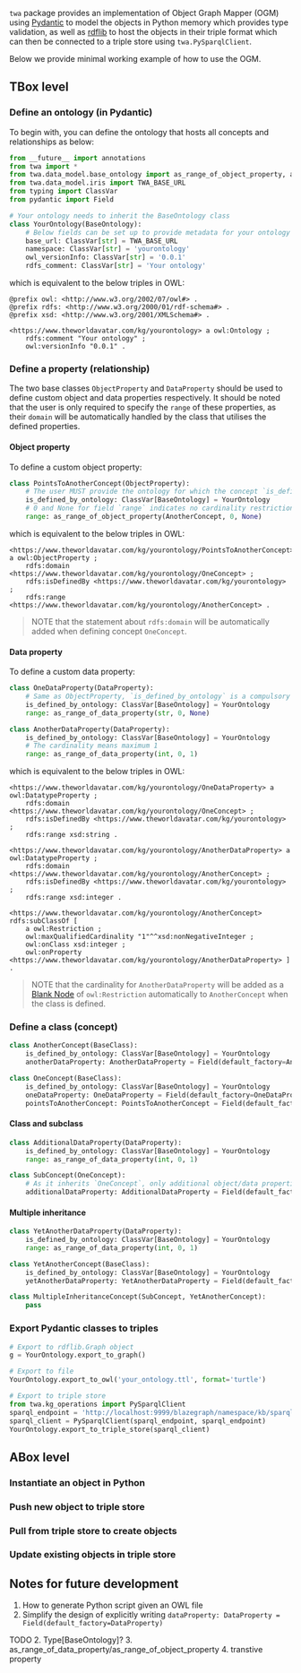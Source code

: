 `twa` package provides an implementation of Object Graph Mapper (OGM) using [Pydantic](https://github.com/pydantic/pydantic) to model the objects in Python memory which provides type validation, as well as [rdflib](https://github.com/RDFLib/rdflib) to host the objects in their triple format which can then be connected to a triple store using `twa.PySparqlClient`.

Below we provide minimal working example of how to use the OGM.

## TBox level


### Define an ontology (in Pydantic)

To begin with, you can define the ontology that hosts all concepts and relationships as below:

```python
from __future__ import annotations
from twa import *
from twa.data_model.base_ontology import as_range_of_object_property, as_range_of_data_property
from twa.data_model.iris import TWA_BASE_URL
from typing import ClassVar
from pydantic import Field

# Your ontology needs to inherit the BaseOntology class
class YourOntology(BaseOntology):
    # Below fields can be set up to provide metadata for your ontology
    base_url: ClassVar[str] = TWA_BASE_URL
    namespace: ClassVar[str] = 'yourontology'
    owl_versionInfo: ClassVar[str] = '0.0.1'
    rdfs_comment: ClassVar[str] = 'Your ontology'
```

which is equivalent to the below triples in OWL:

```turtle
@prefix owl: <http://www.w3.org/2002/07/owl#> .
@prefix rdfs: <http://www.w3.org/2000/01/rdf-schema#> .
@prefix xsd: <http://www.w3.org/2001/XMLSchema#> .

<https://www.theworldavatar.com/kg/yourontology> a owl:Ontology ;
    rdfs:comment "Your ontology" ;
    owl:versionInfo "0.0.1" .
```


### Define a property (relationship)

The two base classes `ObjectProperty` and `DataProperty` should be used to define custom object and data properties respectively. It should be noted that the user is only required to specify the `range` of these properties, as their `domain` will be automatically handled by the class that utilises the defined properties.


#### Object property

To define a custom object property:

```python
class PointsToAnotherConcept(ObjectProperty):
    # The user MUST provide the ontology for which the concept `is_defined_by_ontology`
    is_defined_by_ontology: ClassVar[BaseOntology] = YourOntology
    # 0 and None for field `range` indicates no cardinality restriction
    range: as_range_of_object_property(AnotherConcept, 0, None)
```

which is equivalent to the below triples in OWL:

```turtle
<https://www.theworldavatar.com/kg/yourontology/PointsToAnotherConcept> a owl:ObjectProperty ;
    rdfs:domain <https://www.theworldavatar.com/kg/yourontology/OneConcept> ;
    rdfs:isDefinedBy <https://www.theworldavatar.com/kg/yourontology> ;
    rdfs:range <https://www.theworldavatar.com/kg/yourontology/AnotherConcept> .
```

> NOTE that the statement about `rdfs:domain` will be automatically added when defining concept `OneConcept`.


#### Data property

To define a custom data property:

```python
class OneDataProperty(DataProperty):
    # Same as ObjectProperty, `is_defined_by_ontology` is a compulsory field
    is_defined_by_ontology: ClassVar[BaseOntology] = YourOntology
    range: as_range_of_data_property(str, 0, None)

class AnotherDataProperty(DataProperty):
    is_defined_by_ontology: ClassVar[BaseOntology] = YourOntology
    # The cardinality means maximum 1
    range: as_range_of_data_property(int, 0, 1)
```

which is equivalent to the below triples in OWL:

```turtle
<https://www.theworldavatar.com/kg/yourontology/OneDataProperty> a owl:DatatypeProperty ;
    rdfs:domain <https://www.theworldavatar.com/kg/yourontology/OneConcept> ;
    rdfs:isDefinedBy <https://www.theworldavatar.com/kg/yourontology> ;
    rdfs:range xsd:string .

<https://www.theworldavatar.com/kg/yourontology/AnotherDataProperty> a owl:DatatypeProperty ;
    rdfs:domain <https://www.theworldavatar.com/kg/yourontology/AnotherConcept> ;
    rdfs:isDefinedBy <https://www.theworldavatar.com/kg/yourontology> ;
    rdfs:range xsd:integer .

<https://www.theworldavatar.com/kg/yourontology/AnotherConcept> rdfs:subClassOf [
    a owl:Restriction ;
    owl:maxQualifiedCardinality "1"^^xsd:nonNegativeInteger ;
    owl:onClass xsd:integer ;
    owl:onProperty <https://www.theworldavatar.com/kg/yourontology/AnotherDataProperty> ] .
```

> NOTE that the cardinality for `AnotherDataProperty` will be added as a [Blank Node](https://www.w3.org/TR/turtle/#BNodes) of `owl:Restriction` automatically to `AnotherConcept` when the class is defined.


### Define a class (concept)
```python
class AnotherConcept(BaseClass):
    is_defined_by_ontology: ClassVar[BaseOntology] = YourOntology
    anotherDataProperty: AnotherDataProperty = Field(default_factory=AnotherDataProperty)

class OneConcept(BaseClass):
    is_defined_by_ontology: ClassVar[BaseOntology] = YourOntology
    oneDataProperty: OneDataProperty = Field(default_factory=OneDataProperty)
    pointsToAnotherConcept: PointsToAnotherConcept = Field(default_factory=PointsToAnotherConcept)
```


#### Class and subclass
```python
class AdditionalDataProperty(DataProperty):
    is_defined_by_ontology: ClassVar[BaseOntology] = YourOntology
    range: as_range_of_data_property(int, 0, 1)

class SubConcept(OneConcept):
    # As it inherits `OneConcept`, only additional object/data properties are required
    additionalDataProperty: AdditionalDataProperty = Field(default_factory=AdditionalDataProperty)
```


#### Multiple inheritance
```python
class YetAnotherDataProperty(DataProperty):
    is_defined_by_ontology: ClassVar[BaseOntology] = YourOntology
    range: as_range_of_data_property(int, 0, 1)

class YetAnotherConcept(BaseClass):
    is_defined_by_ontology: ClassVar[BaseOntology] = YourOntology
    yetAnotherDataProperty: YetAnotherDataProperty = Field(default_factory=YetAnotherDataProperty)

class MultipleInheritanceConcept(SubConcept, YetAnotherConcept):
    pass
```


### Export Pydantic classes to triples
```python
# Export to rdflib.Graph object
g = YourOntology.export_to_graph()

# Export to file
YourOntology.export_to_owl('your_ontology.ttl', format='turtle')

# Export to triple store
from twa.kg_operations import PySparqlClient
sparql_endpoint = 'http://localhost:9999/blazegraph/namespace/kb/sparql'
sparql_client = PySparqlClient(sparql_endpoint, sparql_endpoint)
YourOntology.export_to_triple_store(sparql_client)
```

## ABox level

### Instantiate an object in Python

### Push new object to triple store

### Pull from triple store to create objects

### Update existing objects in triple store

## Notes for future development

1. How to generate Python script given an OWL file
2. Simplify the design of explicitly writing `dataProperty: DataProperty = Field(default_factory=DataProperty)`

TODO 2. Type[BaseOntology]? 3. as_range_of_data_property/as_range_of_object_property 4. transtive property
